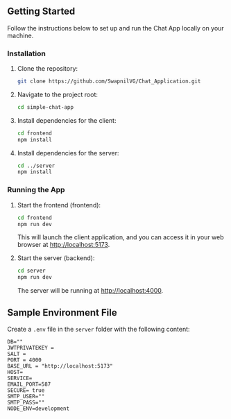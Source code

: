 ## Getting Started

Follow the instructions below to set up and run the Chat App locally on your machine.

### Installation

1. Clone the repository:

    ```bash
    git clone https://github.com/SwapnilVG/Chat_Application.git
    ```

2. Navigate to the project root:

    ```bash
    cd simple-chat-app
    ```

3. Install dependencies for the client:

    ```bash
    cd frontend
    npm install
    ```

4. Install dependencies for the server:

    ```bash
    cd ../server
    npm install
    ```

### Running the App

1. Start the frontend (frontend):

    ```bash
    cd frontend
    npm run dev
    ```

   This will launch the client application, and you can access it in your web browser at [http://localhost:5173](http://localhost:5173).

2. Start the server (backend):

    ```bash
    cd server
    npm run dev
    ```

   The server will be running at [http://localhost:4000](http://localhost:4000).


## Sample Environment File 

Create a `.env` file in the `server` folder with the following content:

```env
DB=""
JWTPRIVATEKEY = 
SALT = 
PORT = 4000
BASE_URL = "http://localhost:5173"
HOST=
SERVICE=
EMAIL_PORT=587
SECURE= true
SMTP_USER=""
SMTP_PASS=""
NODE_ENV=development
```



